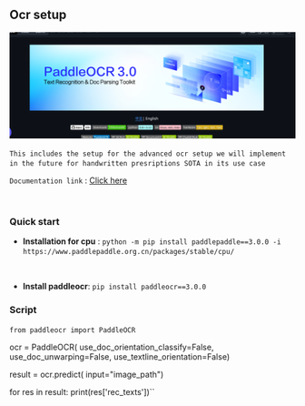 ## Ocr setup 

![img](/img/ocr.png)


`This includes the setup for the advanced ocr setup we will implement in the future for handwritten presriptions SOTA in its use case`



`Documentation link` : [Click here](https://paddlepaddle.github.io/PaddleOCR/main/en/quick_start.html) 

<br>


### Quick start

- **Installation for cpu** : ``python -m pip install paddlepaddle==3.0.0 -i https://www.paddlepaddle.org.cn/packages/stable/cpu/``

<br>

- **Install paddleocr**: ``pip install paddleocr==3.0.0``
  
### Script

``from paddleocr import PaddleOCR``

ocr = PaddleOCR(
    use_doc_orientation_classify=False,
    use_doc_unwarping=False,
    use_textline_orientation=False)

result = ocr.predict(
    input="image_path")


for res in result:
    print(res['rec_texts'])``
